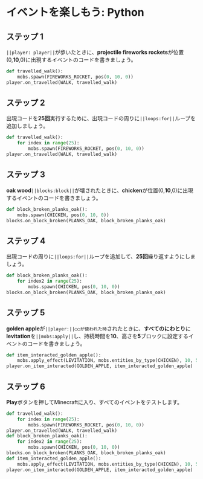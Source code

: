 # イベントを楽しもう: Python

## ステップ 1
``||player: player||``が歩いたときに、**projectile fireworks rockets**が位置(0,**10**,0)に出現するイベントのコードを書きましょう。

```python
def travelled_walk():
    mobs.spawn(FIREWORKS_ROCKET, pos(0, 10, 0))
player.on_travelled(WALK, travelled_walk)
```

## ステップ 2
出現コードを**25回**実行するために、出現コードの周りに``||loops:for||``ループを追加しましょう。

```python
def travelled_walk():
    for index in range(25):
        mobs.spawn(FIREWORKS_ROCKET, pos(0, 10, 0))
player.on_travelled(WALK, travelled_walk)
```

## ステップ 3
**oak wood**``||blocks:block||``が壊されたときに、**chicken**が位置(0,**10**,0)に出現するイベントのコードを書きましょう。

```python
def block_broken_planks_oak():
    mobs.spawn(CHICKEN, pos(0, 10, 0))
blocks.on_block_broken(PLANKS_OAK, block_broken_planks_oak)
```

## ステップ 4
出現コードの周りに``||loops:for||``ループを追加して、**25回**繰り返すようにしましょう。

```python
def block_broken_planks_oak():
    for index2 in range(25):
        mobs.spawn(CHICKEN, pos(0, 10, 0))
blocks.on_block_broken(PLANKS_OAK, block_broken_planks_oak)
```

## ステップ 5
**golden apple**が``||player:||○○が使われた時``されたときに、**すべてのにわとり**に**levitation**を``||mobs:apply||``し、持続時間を**10**、高さを**5**ブロックに設定するイベントのコードを書きましょう。

```python
def item_interacted_golden_apple():
    mobs.apply_effect(LEVITATION, mobs.entities_by_type(CHICKEN), 10, 5)
player.on_item_interacted(GOLDEN_APPLE, item_interacted_golden_apple)
```

## ステップ 6
**Play**ボタンを押してMinecraftに入り、すべてのイベントをテストします。

```python
def travelled_walk():
    for index in range(25):
        mobs.spawn(FIREWORKS_ROCKET, pos(0, 10, 0))
player.on_travelled(WALK, travelled_walk)
def block_broken_planks_oak():
    for index2 in range(25):
        mobs.spawn(CHICKEN, pos(0, 10, 0))
blocks.on_block_broken(PLANKS_OAK, block_broken_planks_oak)
def item_interacted_golden_apple():
    mobs.apply_effect(LEVITATION, mobs.entities_by_type(CHICKEN), 10, 5)
player.on_item_interacted(GOLDEN_APPLE, item_interacted_golden_apple)
```